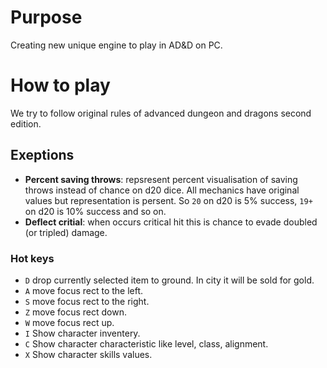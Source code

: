 # Purpose
Creating new unique engine to play in AD&D on PC.

# How to play
We try to follow original rules of advanced dungeon and dragons second edition.

## Exeptions

- **Percent saving throws**: repsresent percent visualisation of saving throws instead of chance on d20 dice. All mechanics have original values but representation is persent. So `20` on d20 is 5% success, `19+` on d20 is 10% success and so on.
- **Deflect critial**: when occurs critical hit this is chance to evade doubled (or tripled) damage.

### Hot keys

- `D` drop currently selected item to ground. In city it will be sold for gold.
- `A` move focus rect to the left.
- `S` move focus rect to the right.
- `Z` move focus rect down.
- `W` move focus rect up.
- `I` Show character inventery.
- `C` Show character characteristic like level, class, alignment.
- `X` Show character skills values.

